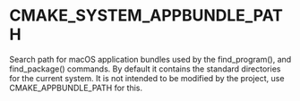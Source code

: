   

# CMAKE_SYSTEM_APPBUNDLE_PATH  
Search path for macOS application bundles used by the find_program(),
and find_package() commands.  By default it contains the standard
directories for the current system.  It is not intended to be modified by
the project, use CMAKE_APPBUNDLE_PATH for this.  

